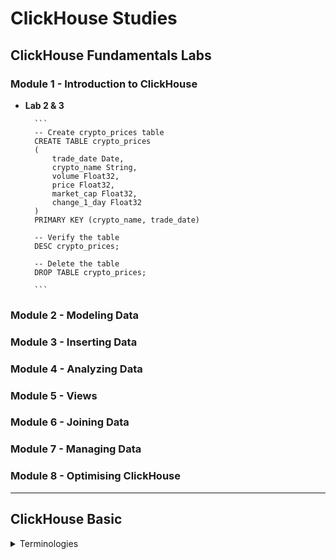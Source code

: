 # ClickHouse Studies


## ClickHouse Fundamentals Labs

### Module 1 - Introduction to ClickHouse
- **Lab 2 & 3** 
 
        ```
        -- Create crypto_prices table
        CREATE TABLE crypto_prices 
        (
            trade_date Date,
            crypto_name String,
            volume Float32,
            price Float32,
            market_cap Float32,
            change_1_day Float32
        )
        PRIMARY KEY (crypto_name, trade_date)

        -- Verify the table
        DESC crypto_prices;

        -- Delete the table
        DROP TABLE crypto_prices;

        ```
### Module 2 - Modeling Data
### Module 3 - Inserting Data 
### Module 4 - Analyzing Data
### Module 5 - Views
### Module 6 - Joining Data
### Module 7 - Managing Data
### Module 8 - Optimising ClickHouse

---

## ClickHouse Basic 
<details>
  <summary>Terminologies</summary>

- **Clickhouse Data Types**
    - <ins> Integer types:</ins> signed and unsigned integers (UInt8, UInt16, UInt32, UInt64, UInt128, UInt256, Int8, Int16, Int32, Int64, Int128, Int256)
    - <ins> Floating-point numbers:</ins> floats(Float32 and Float64) and Decimal values
    - <ins> Boolean:</ins> ClickHouse has a Boolean type
    - <ins> Strings:</ins> String and FixedString
    - <ins> Dates:</ins> use Date and Date32 for days, and DateTime and DateTime64 for instances in time
    - <ins> JSON:</ins> the JSON object stores a JSON document in a single column
    - <ins> UUID:</ins> a performant option for storing UUID values
    - <ins> Low cardinality types:</ins> use an Enum when you have a handful of unique values, or use LowCardinality when you have up to 10,000 unique values of a column
    - <ins> Arrays:</ins> any column can be defined as an Array of values
    - <ins> Maps:</ins> use Map for storing key/value pairs
    - <ins> Aggregation function types:</ins> use SimpleAggregateFunction and AggregateFunction for storing the intermediate status of aggregate function results
    - <ins> Nested data structures:</ins> A Nested data structure is like a table inside a cell
    - <ins> Tuples:</ins> A Tuple of elements, each having an individual type.
    - <ins> Nullable:</ins> Nullable allows you to store a value as NULL when a value is "missing" (instead of the column settings its default value for the data type)
    - <ins> IP addresses:</ins> use IPv4 and IPv6 to efficiently store IP addresses
    - <ins> Geo types:</ins> for geographical data, including Point, Ring, Polygon and MultiPolygon
    - <ins> Special data types:</ins> including Expression, Set, Nothing and Interval
- **Interesting Datatypes**
    - ***Arrays*** - e.g use function ids Array(UInt32) or use square brackets [ ] 
    - ***[Nullable](https://clickhouse.com/docs/en/sql-reference/data-types/nullable)*** - It is not recommended to use Nullable unless you have to for your use case. 
        - If metric is not Nullable, the value would be 0.
        - To store Nullable type values in a table column, ClickHouse uses a separate file with NULL masks in addition to normal file with values. Mask of 0s and 1s. 
        - Whenever you query, that hidden cols get joined with the actual cols.
        - It has overhead both storage and CPU processing.
        - ***IMPORTANT NOTE:*** Using Nullable almost always negatively affects performance, keep this in mind when designing your databases.
    - ***Enums*** - if you have string cols, you can use Enum.
    - ***[LowCardinality](https://clickhouse.com/docs/en/sql-reference/data-types/lowcardinality)*** - It is highly recommended to use with strings.
        - Useful when you have a column with a relatively small number of unique values
        - Stores values as integers - use dictionary encoding
        - Advantage over Enums:
            - You can dynamically add new values and you don't need to know all the unique values at the time of table creation 

        ```
            CREATE TABLE lc_t
            (
                `id` UInt16,
                `strings` LowCardinality(String)
            )
            ENGINE = MergeTree()
            ORDER BY id
        ```

- **Database**
    - ***Predefined databases***
        - <ins>default</ins> : Initially empty, it will contain tables that are created witout specifying a database
        - <ins>system</ins> : Contains over 60 system tables that maintain all sorts of details and metadata about your clickhouse deployment
        - <ins>INFORMATION_SCHEMA</ins> : Named after an ANSI standard, this database contains metadata about columns, tables, schemas and views (which are alraedy found in the system database)
- **[Granule](https://clickhouse.com/docs/en/engines/table-engines/mergetree-family/mergetree#mergetree-data-storage)** - It is a batch of rows of fixed size which addresses with the primary key. The default value is 8,192 rows per batch. 
    - A granule is the smallest indivisible data set that ClickHouse reads when selecting data. ClickHouse does not split rows or values, so each granule always contains an integer number of rows. The first row of a granule is marked with the value of the primary key for the row.
- **MergeTree Table** - tbadded
- **Table Engine** : determins
    - How and where the table data is stored
    - Which queries are supported
    - Concurrent data access
    - Whether multithreaded requests are possible
    - How data is replicated.
    - Use ENGINE clause to specify a table engine 
    - ***Table Engine : Popular speical Table Engines*** that provide a unique and useful purpose
        - <ins>Dictionary</ins> - represent dictionary data as a table
        - <ins> View </ins> - implement views ONLY. It only stores SELECT query, no data
        - <ins> Materialized View </ins> - Stores the actual data from a corresponding SELECT query
        - <ins> File </ins> - Useful for exporting table data to a file or converting data from one format to another (csv, TSV, JSON, XML or more)
        - <ins> URL</ins> - Similar to File, but queries data from a remote HTTP/HTTPs server
        - <ins> Memmory </ins> - Stores data only in memory (data is lost on restart), useful for testing
- **[Partition](https://clickhouse.com/docs/en/engines/table-engines/mergetree-family/custom-partitioning-key)**
    - Partitioning is available for the MergeTree family tables, including replicated tables and materialized views.
    - A partition is a logical combination of records in a table by a specified criterion. You can set a partition by an arbitrary criterion, such as by month, by day, or by event type. 
    - Each partition is stored separately to simplify manipulations of this data. When accessing the data, ClickHouse uses the smallest subset of partitions possible
    - Partitions improve performance for queries containing a partitioning key because ClickHouse will filter for that partition before selecting the parts and granules within the partition.
    - **Recommendation :** If you want to improve query performance, focuson defining a good primary key or write a projection or create a materialised view. In most cases, you don't need a partition key. Choose a good clever primary key instead
- **[Primary Key](https://clickhouse.com/docs/en/guides/creating-tables#:~:text=The%20primary%20key%20of%20a,the%20primary%20key%20index%20file.) and Primary Indexes**
    - primary keys in ClickHouse are **not unique** for each row in a table
    - The primary key of a ClickHouse table determines how the data is sorted when written to disk.
    - Every 8,192 rows or 10MB of data (referred to as the index granularity) creates an entry in the primary key index file. This granularity concept creates a sparse index that can easily fit in memory, and the granules represent a stripe of the smallest amount of column data that gets processed during SELECT queries
    - The primary key can be defined using the PRIMARY KEY parameter. If you define a table without a PRIMARY KEY specified, then the key becomes the tuple specified in the ORDER BY clause. If you specify both a PRIMARY KEY and an ORDER BY, the primary key must be a subset of the sort order.
    - All the following Optoin 1, 2 & 3 are the same even though the location of PRIMARY KEY() is different.
    - Syntax Options
        - Option 1 - Defining inside the coloum list

            ```
            CREATE TABLE option1_table
            (
                use_id UInt32,
                message String,
                timestamp DateTime
                metric Decimal(30,2)
                PRIMARY KEY (user_id, timestamp)
            )
            ENGINE = MergeTree
            ```
        - Option 2 - Defining PRIMARY KEY after the TABLE ENGINE

            ```
            CREATE TABLE option2_table
            (
                use_id UInt32,
                message String,
                timestamp DateTime
                metric Decimal(30,2)
            )
            ENGINE = MergeTree
            PRIMARY KEY (user_id, timestamp)
            ```
        - Option 3 - you can have primary key and sort order that are different, but there must be some consistency

            ```
            CREATE TABLE option3_table
            (
                use_id UInt32,
                message String,
                timestamp DateTime
                metric Decimal(30,2)
                PRIMARY KEY(user_id, timestamp)
            )
            ENGINE = MergeTree
            ORDER BY (user_id, timestamp, message)

            ```
    - **Good candidates for primary key columns**
        - lots of queries on a column - if you query a column frequently, adding it to the primary key means its values are indexed and making for faster query performance
        - Order by cardinality in ascedning order, LowCardinality first
    - **Options for creating additional primary indexes**
        - ***Create two tables for the same data*** And the second table with a different primary key 
        - ***Use a projection*** : you can use a single table, but clickhouse creates a hidden table that stores the data sorted in a different day 
        - ***Use a materialized view*** : Stores a data in a separate table based on a SELECT statement, sort the data in the SELECT statement
        - ***Define a skipping index***
    - Further reading
        - [How Clickhouse primary key works and how to choose it](https://medium.com/datadenys/how-clickhouse-primary-key-works-and-how-to-choose-it-4aaf3bf4a8b9)
        - [A Practical Introduction to Primary Indexes in ClickHouse](https://clickhouse.com/docs/en/optimize/sparse-primary-indexes)

## SQL and other fundamentals concepts for ClickHouse

- Cardinality
- Multithreading and Multithreaded request
- Namespace
- Partitioning
- Primary Key 
- UnsignedInt vs SignedInt

</details>